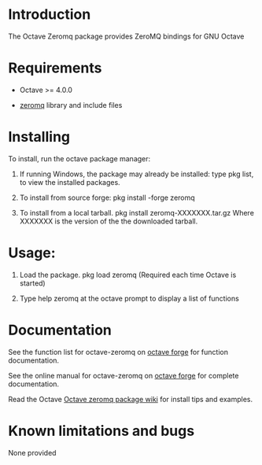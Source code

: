 Introduction
============

The Octave Zeromq package provides ZeroMQ bindings for GNU Octave

Requirements
============

* Octave >= 4.0.0

* [zeromq](https://zeromq.org) library and include files 


Installing
==========

To install, run the octave package manager:

1. If running Windows, the package may already be installed:
   type pkg list, to view the installed packages.

2. To install from source forge:
   pkg install -forge zeromq

3. To install from a local tarball.
   pkg install zeromq-XXXXXXX.tar.gz
   Where XXXXXXX is the version of the the downloaded tarball.

Usage:
======

1. Load the package.
   pkg load zeromq
   (Required each time Octave is started)

2. Type help zeromq at the octave prompt to display a list of functions

Documentation
==============

See the function list for octave-zeromq on [octave forge](https://octave.sourceforge.io//overview.html) for function documentation.

See the online manual for octave-zeromq on [octave forge](https://octave.sourceforge.io/zeromq/package_doc/) for complete documentation.

Read the Octave [Octave zeromq package wiki](https://wiki.octave.org/Zeromq_package) for install tips and examples.

Known limitations and bugs
==========================

None provided
